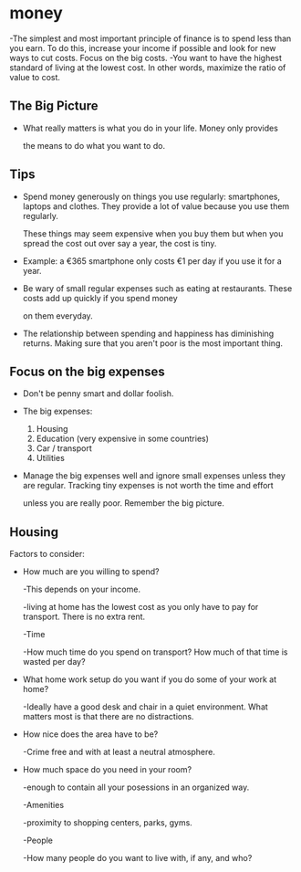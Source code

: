 # money

-The simplest and most important principle of finance is to spend less than you earn. To do this, increase your income if possible and look for new ways to cut costs. Focus on the big costs. -You want to have the highest standard of living at the lowest cost. In other words, maximize the ratio of value to cost.

## The Big Picture

* What really matters is what you do in your life. Money only provides

  the means to do what you want to do.

## Tips

* Spend money generously on things you use regularly: smartphones, laptops and clothes. They provide a lot of value because you use them regularly.

  These things may seem expensive when you buy them but when you spread the cost out over say a year, the cost is tiny.

* Example: a €365 smartphone only costs €1 per day if you use it for a year.
* Be wary of small regular expenses such as eating at restaurants. These costs add up quickly if you spend money

  on them everyday.

* The relationship between spending and happiness has diminishing returns. Making sure that you aren't poor is the most important thing.

## Focus on the big expenses

* Don't be penny smart and dollar foolish.
* The big expenses: 
  1. Housing
  2. Education \(very expensive in some countries\)
  3. Car / transport
  4. Utilities
* Manage the big expenses well and ignore small expenses unless they are regular. Tracking tiny expenses is not worth the time and effort

  unless you are really poor. Remember the big picture.

## Housing

Factors to consider:

* How much are you willing to spend?

    -This depends on your income.

    -living at home has the lowest cost as you only have to pay for transport. There is no extra rent.

  -Time

    -How much time do you spend on transport? How much of that time is wasted per day?

* What home work setup do you want if you do some of your work at home?

    -Ideally have a good desk and chair in a quiet environment. What matters most is that there are no distractions.

* How nice does the area have to be?

    -Crime free and with at least a neutral atmosphere.

* How much space do you need in your room?

    -enough to contain all your posessions in an organized way.

  -Amenities

    -proximity to shopping centers, parks, gyms.

  -People

    -How many people do you want to live with, if any, and who?

